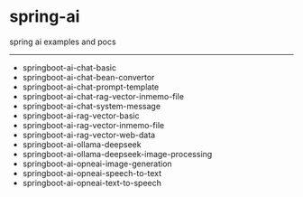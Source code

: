 # spring-ai
spring ai examples and pocs

----

* springboot-ai-chat-basic
* springboot-ai-chat-bean-convertor
* springboot-ai-chat-prompt-template
* springboot-ai-chat-rag-vector-inmemo-file
* springboot-ai-chat-system-message
* springboot-ai-rag-vector-basic
* springboot-ai-rag-vector-inmemo-file
* springboot-ai-rag-vector-web-data
* springboot-ai-ollama-deepseek
* springboot-ai-ollama-deepseek-image-processing
* springboot-ai-opneai-image-generation
* springboot-ai-opneai-speech-to-text
* springboot-ai-opneai-text-to-speech


